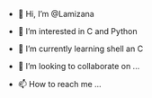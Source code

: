 - 👋 Hi, I’m @Lamizana

- 👀 I’m interested in C and Python
- 🌱 I’m currently learning shell an C
- 💞️ I’m looking to collaborate on ...
- 📫 How to reach me ...

<!---
Lamizana/Lamizana is a ✨ special ✨ repository because its `README.md` (this file) appears on your GitHub profile.
You can click the Preview link to take a look at your changes.
--->
